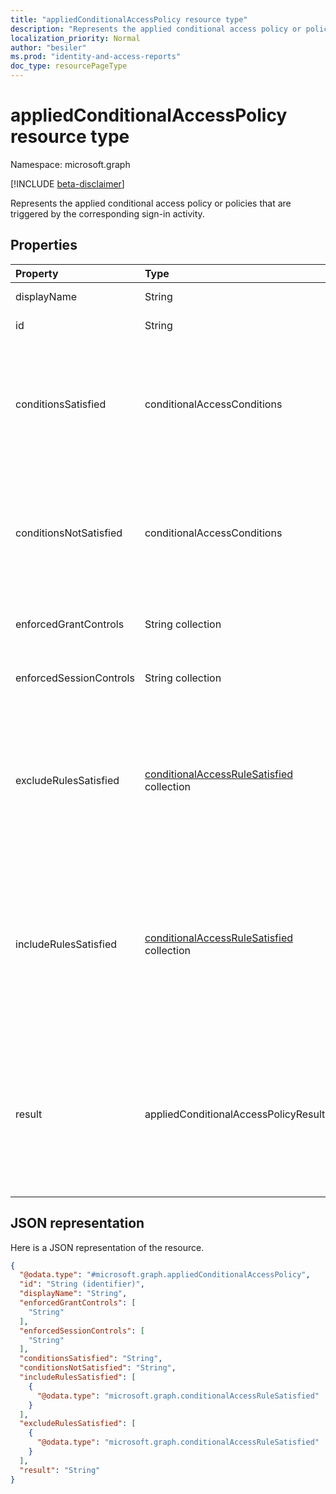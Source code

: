 ```yaml
---
title: "appliedConditionalAccessPolicy resource type"
description: "Represents the applied conditional access policy or policies that are triggered by the corresponding sign-in activity."
localization_priority: Normal
author: "besiler"
ms.prod: "identity-and-access-reports"
doc_type: resourcePageType
---
```


# appliedConditionalAccessPolicy resource type

Namespace: microsoft.graph

[!INCLUDE [beta-disclaimer](../../includes/beta-disclaimer.md)]

Represents the applied conditional access policy or policies that are triggered by the corresponding sign-in activity.

## Properties

| Property   | Type	|Description|
|:---------------|:--------|:----------|
|displayName|String|Display name of the conditional access policy.|
|id|String|Identifier of the conditional access policy.|
|conditionsSatisfied|conditionalAccessConditions|Refers to the conditional access policy conditions that are satisfied. Possible values are: `none`, `application`, `users`, `devicePlatform`, `location`, `clientType`, `signInRisk`, `userRisk`, `time`, `deviceState`, `client`, `ipAddressSeenByAzureAD`, `ipAddressSeenByResourceProvider`, and `unknownFutureValue`.|
|conditionsNotSatisfied|conditionalAccessConditions|Refers to the conditional access policy conditions that are not satisfied. Possible values are: `none`, `application`, `users`, `devicePlatform`, `location`, `clientType`, `signInRisk`, `userRisk`, `time`, `deviceState`, `client`, `ipAddressSeenByAzureAD`, `ipAddressSeenByResourceProvider`, and `unknownFutureValue`.|
|enforcedGrantControls|String collection|Refers to the grant controls enforced by the conditional access policy (example: “Require multi-factor authentication”).|
|enforcedSessionControls|String collection|Refers to the session controls enforced by the conditional access policy (example: “Require app enforced controls”).|
|excludeRulesSatisfied|[conditionalAccessRuleSatisfied](../resources/conditionalaccessrulesatisfied.md) collection|List of key value pairs containing granular details about the exclude conditions in the policy. For every exclude condition that has a match, this property shows the underlying rule that contributed to this match. Example:  `[{"devicePlatform" : "DevicePlatform"}] ` means the policy didn’t apply, because the DevicePlatform condition was a match. |
|includeRulesSatisfied|[conditionalAccessRuleSatisfied](../resources/conditionalaccessrulesatisfied.md) collection|List of key value pairs containing granular details about the include conditions in the policy. For every include condition that has a match, this property shows the underlying rule that contributed to the match. Example:  `[{ "application" : "AllApps"}, {"users": "Group"}] `, meaning Application condition was a match because AllApps are included, Users condition was a match because the user was part of the included Group rule. |
|result|appliedConditionalAccessPolicyResult| Indicates the result of the CA policy that was triggered. Possible values are: `success`, `failure`, `notApplied` (Policy isn't applied because policy conditions were not met),`notEnabled` (This is due to the policy in disabled state), `unknown`, `unknownFutureValue`, `reportOnlySuccess`, `reportOnlyFailure`, `reportOnlyNotApplied`, `reportOnlyInterrupted`|

## JSON representation

Here is a JSON representation of the resource.

<!-- {
  "blockType": "resource",
  "optionalProperties": [
  ],
  "@odata.type": "microsoft.graph.appliedConditionalAccessPolicy"
}-->

```json
{
  "@odata.type": "#microsoft.graph.appliedConditionalAccessPolicy",
  "id": "String (identifier)",
  "displayName": "String",
  "enforcedGrantControls": [
    "String"
  ],
  "enforcedSessionControls": [
    "String"
  ],
  "conditionsSatisfied": "String",
  "conditionsNotSatisfied": "String",
  "includeRulesSatisfied": [
    {
      "@odata.type": "microsoft.graph.conditionalAccessRuleSatisfied"
    }
  ],
  "excludeRulesSatisfied": [
    {
      "@odata.type": "microsoft.graph.conditionalAccessRuleSatisfied"
    }
  ],
  "result": "String"
}

```

<!-- uuid: 8fcb5dbc-d5aa-4681-8e31-b001d5168d79
2015-10-25 14:57:30 UTC -->
<!-- {
  "type": "#page.annotation",
  "description": "appliedConditionalAccessPolicy resource",
  "keywords": "",
  "section": "documentation",
  "tocPath": ""
}-->
